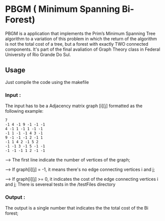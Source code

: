 # PBGM ( Minimum Spanning Bi-Forest)

PBGM is a application that implements the Prim’s Minimum Spanning Tree algorithm  to a variation of this problem in which the return of the algorithm is not the total cost of a tree, but a forest with exactly TWO  connected components.
It's part of the final avaliation of Graph Theory class in Federal University of Rio Grande Do Sul. 


## Usage
Just compile the code using the makefile

### Input :
The input has to be a Adjacency matrix graph \[i]\[j] formatted as the following example:

```
7 
-1 4 -1 9 -1 -1 -1
4 -1 1 -1 1 -1 -1
-1 1 -1 -1 4 3 -1
9 -1 -1 -1 2 -1 1
-1 1 4 2 -1 5 2
-1 -1 3 -1 5 -1 -1
-1 -1 -1 1 2 -1 -1
```
 --> The first line indicate the number of vertices of the graph;

 --> If graph\[i]\[j] = -1, it means there's no edge connecting vertices i and j;

--> If graph\[i]\[j] >= 0, it indicates the cost of the edge connecting vertices i and j;
There is severeal tests in the /testFiles directory

### Output :
The output is a single number that indicates the the total cost of the Bi forest;
